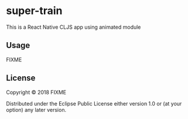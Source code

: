 # super-train

This is a React Native CLJS app using animated module

## Usage

FIXME

## License

Copyright © 2018 FIXME

Distributed under the Eclipse Public License either version 1.0 or (at
your option) any later version.
